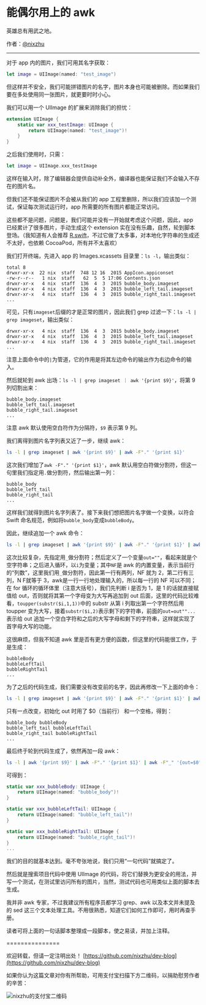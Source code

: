 # 能偶尔用上的 awk

英雄总有用武之地。

作者：[@nixzhu](https://twitter.com/nixzhu)

---

对于 app 内的图片，我们可用其名字获取：

```swift
let image = UIImage(named: "test_image")
```

但这样并不安全，我们可能拼错图片的名字，图片本身也可能被删除。而如果我们要在多处使用同一张图片，就更要时时小心。

我们可以用一个 UIImage 的扩展来消除我们的担忧：

```swift
extension UIImage {
    static var xxx_testImage: UIImage {
        return UIImage(named: "test_image")!
    }
}
```

之后我们使用时，只需：

```swift
let image = UIImage.xxx_testImage
```

这样在输入时，除了编辑器会提供自动补全外，编译器也能保证我们不会输入不存在的图片名。

但我们还不能保证图片不会被从我们的 app 工程里删除，所以我们应该加一个测试，保证每次测试运行时，app 所需要的所有图片都能正常访问。

这些都不是问题，问题是，我们可能并没有一开始就考虑这个问题，因此，app 已经累计了很多图片，手动生成这个 extension 实在没有乐趣，自然，轮到脚本登场。（我知道有人会推荐 [R.swift](https://github.com/mac-cain13/R.swift)，不过它做了太多事，对本地化字符串的生成还不太好，也依赖 CocoaPod，所有并不太喜欢）

我们打开终端，先进入 app 的 Images.xcassets 目录里：`ls -l`，输出类似：

```
total 8
drwxr-xr-x  22 nix  staff  748 12 16  2015 AppIcon.appiconset
-rw-r--r--   1 nix  staff   62  5  5 17:06 Contents.json
drwxr-xr-x   4 nix  staff  136  4  3  2015 bubble_body.imageset
drwxr-xr-x   4 nix  staff  136  4  3  2015 bubble_left_tail.imageset
drwxr-xr-x   4 nix  staff  136  4  3  2015 bubble_right_tail.imageset
...
```

可见，只有`imageset`后缀的才是正常的图片，因此我们 grep 过滤一下：`ls -l | grep imageset`，输出类似：

```
drwxr-xr-x   4 nix  staff  136  4  3  2015 bubble_body.imageset
drwxr-xr-x   4 nix  staff  136  4  3  2015 bubble_left_tail.imageset
drwxr-xr-x   4 nix  staff  136  4  3  2015 bubble_right_tail.imageset
...
```

注意上面命令中的`|`为管道，它的作用是将其左边命令的输出作为右边命令的输入。

然后就轮到 awk 出场：`ls -l | grep imageset ｜ awk '{print $9}'`，将第 9 列切割出来：

```
bubble_body.imageset
bubble_left_tail.imageset
bubble_right_tail.imageset
...
```

注意 awk 默认使用空白符作为分隔符，`$9` 表示第 9 列。

我们离得到图片名字列表又近了一步，继续 awk：

``` bash
ls -l | grep imageset | awk '{print $9}' | awk -F"." '{print $1}'
```

这次我们增加了`awk -F"." '{print $1}'`，awk 默认用空白符做分割符，但这一句里我们指定用`.`做分割符，然后输出第一列：

```
bubble_body
bubble_left_tail
bubble_right_tail
...
```

这样我们就得到图片名字列表了。接下来我们想把图片名字做一个变换，️以符合 Swift 命名规范，例如将`bubble_body`变成`bubbleBody`。

因此，继续追加一个 awk 命令：

``` bash
ls -l | grep imageset | awk '{print $9}' | awk -F"." '{print $1}' | awk -F"_" '{out="";for(i=1;i<=NF;i++){if(i==1){out=$i}else{out=out""toupper(substr($i,1,1))substr($i,2)}};print out}'
```

这次比较复杂，先指定用`_`做分割符；然后定义了一个变量`out=""`，看起来就是个空字符串；之后进入循环，以`i`为变量；其中`NF`是 awk 的内置变量，表示当前行的“列数”，这里我们用`_`做分割符，因此第一行有两列，NF 就为 2，第二行有三列，N F就等于 3，awk是一行一行地处理输入的，所以每一行的 NF 可以不同；在 for 循环的循环体里（注意大括号），我们先判断 i 是否为 1，是 1 的话就直接赋值给 out，否则就将其第一个字母变为大写再追加到 out 后面，这里的代码比较难看，`toupper(substr($i,1,1))`中的 substr 从第 i 列取出第一个字符然后用 toupper 变为大写，接着`substr($i,2)`表示剩下的字符串，前面的`out=out""...`表示给 out 追加一个空白字符和之后的大写字母和剩下的字符串，这样就实现了首字母大写的功能。

这很麻烦，但我不知道 awk 里是否有更方便的函数，但这里的代码能很工作，于是生成：

```
bubbleBody
bubbleLeftTail
bubbleRightTail
...
```

为了之后的代码生成，我们需要没有改变前的名字，因此再修改一下上面的命令：

``` bash
ls -l | grep imageset | awk '{print $9}' | awk -F"." '{print $1}' | awk -F"_" '{out=$0" ";for(i=1;i<=NF;i++){if(i==1){out=$i}else{out=out""toupper(substr($i,1,1))substr($i,2)}};print out}'
```

只有一点改变，初始化 out 时用了 $0（当前行） 和一个空格，得到：

```
bubble_body bubbleBody
bubble_left_tail bubbleLeftTail
bubble_right_tail bubbleRightTail
...
```

最后终于轮到代码生成了，依然再加一段 awk：

``` bash
ls -l | awk '{print $9}' | awk -F"." '{print $1}' | awk -F"_" '{out=$0" ";for(i=1;i<=NF;i++){if(i==1){out=$i}else{out=out""toupper(substr($i,1,1))substr($i,2)}};print out}' | awk '{print "static var xxx_"$2": UIImage {\n\treturn UIImage(named: \""$1"\")!\n}\n"}'
```

可得到：

```swift
static var xxx_bubbleBody: UIImage {
    return UIImage(named: "bubble_body")!
}

static var xxx_bubbleLeftTail: UIImage {
    return UIImage(named: "bubble_left_tail")!
}

static var xxx_bubbleRightTail: UIImage {
    return UIImage(named: "bubble_right_tail")!
}
...
```

我们的目的就基本达到。毫不夸张地说，我们只用“一句代码”就搞定了。

然后就是搜索项目代码中使用 UIImage 的代码，将它们替换为更安全的用法，并写一个测试，在测试里访问所有的图片，当然，测试代码也可用类似上面的脚本去生成。

我并非 awk 专家，不过我建议所有程序员都学习 grep、awk 以及本文并未提及的 sed 这三个文本处理工具。不用很熟悉，知道它们如何工作即可，用时再查手册。

读者可将上面的一句话脚本整理成一段脚本，使之易读，并加上注释。

===============

欢迎转载，但请一定注明出处！ [https://github.com/nixzhu/dev-blog](https://github.com/nixzhu/dev-blog)

如果你认为这篇文章对你有所帮助，可用支付宝扫描下方二维码，以捐助慰劳作者的辛苦：

![nixzhu的支付宝二维码](https://github.com/nixzhu/dev-blog/raw/master/images/nixzhu_alipay.png)
